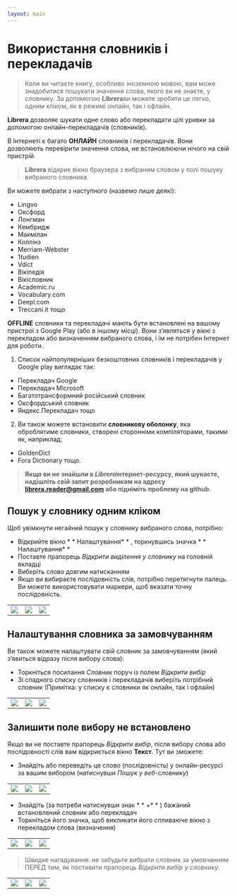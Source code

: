 ```yaml
---
layout: main
---
```


# Використання словників і перекладачів

> Коли ви читаєте книгу, особливо іноземною мовою, вам може знадобитися пошукати значення слова, якого ви не знаєте, у словнику. За допомогою **Librera**ви можете зробити це легко, одним кліком, як в режимі онлайн, так і офлайн.

**Librera** дозволяє шукати одне слово або перекладати цілі уривки за допомогою онлайн-перекладачів (словників).

В Інтернеті є багато **ОНЛАЙН** словників і перекладачів. Вони дозволяють перевірити значення слова, не встановлюючи нічого на свій пристрій.
> **Librera** відкриє вікно браузера з вибраним словом у полі пошуку вибраного словника.
 
Ви можете вибрати з наступного (назвемо лише деякі):

* Lingvo
* Оксфорд
* Лонгман
* Кембридж
* Макмілан
* Коллінз
* Merriam-Webster
* 1tudien
* Vdict
* Вікіпедія
* Вікісловник
* Academic.ru
* Vocabulary.com
* Deepl.com
* Treccani.it тощо

**OFFLINE** словники та перекладачі мають бути встановлені на вашому пристрої з Google Play (або в іншому місці). Вони з’являться у вікні з перекладом або визначенням вибраного слова, і їм не потрібен Інтернет для роботи.

1. Список найпопулярніших безкоштовних словників і перекладачів у Google play виглядає так:

* Перекладач Google
* Перекладач Microsoft
* Багатотрансформний російський словник
* Оксфордський словник
* Яндекс.Перекладач тощо

2. Ви також можете встановити **словникову оболонку**, яка оброблятиме словники, створені сторонніми компіляторами, такими як, наприклад:

* GoldenDict
* Fora Dictionary тощо.
 
> **Якщо ви не знайшли в *Librera*інтернет-ресурсу, який шукаєте, надішліть свій запит розробникам на адресу librera.reader@gmail.com або підніміть проблему на github.**

## Пошук у словнику одним кліком
Щоб увімкнути негайний пошук у словнику вибраного слова, потрібно:
* Відкрийте вікно * * Налаштування* * , торкнувшись значка * * Налаштування* * 
* Поставте прапорець _Відкрити виділення у словнику_ на головній вкладці
* Виберіть слово довгим натисканням
* Якщо ви вибираєте послідовність слів, потрібно перетягнути палець. Ви можете використовувати маркери, щоб вказати точну послідовність.

||||
|-|-|-|
|![](1.jpg)|![](2.jpg)|![](3.jpg)|

## Налаштування словника за замовчуванням
Ви також можете налаштувати свій словник за замовчуванням (який з’явиться відразу після вибору слова):
* Торкніться посилання _Словник_ поруч із полем _Відкрити вибір_
* Зі спадного списку словників і перекладачів виберіть потрібний словник (Примітка: у списку є словники як онлайн, так і офлайн)

||||
|-|-|-|
|![](4.jpg)|![](55.jpg)|![](66.jpg)|

## Залишити поле вибору не встановлено
Якщо ви не поставте прапорець _Відкрити вибір_, після вибору слова або послідовності слів вам відкриється вікно **Текст**. Тут ви зможете:
* Знайдіть або переведіть це слово (послідовність) у онлайн-ресурсі за вашим вибором (натиснувши _Пошук у веб-словнику_)

||||
|-|-|-|
|![](7.jpg)|![](8.jpg)|![](9.jpg)|

* Знайдіть (за потреби натиснувши знак * * +* * ) бажаний встановлений словник або перекладач
* Торкніться його значка, щоб викликати його спливаюче вікно з перекладом слова (визначення)

||||
|-|-|-|
|![](10.jpg)|![](11.jpg)|![](12.jpg)|

> Швидке нагадування: не забудьте вибрати словник за умовчанням ПЕРЕД тим, як поставити прапорець _Відкрити вибір у словнику_.

||||
|-|-|-|
|![](13.jpg)|![](55.jpg)|![](66.jpg)|
